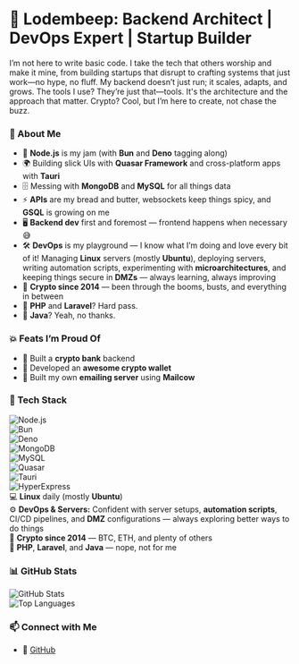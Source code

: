 # 📌 Lodembeep: Backend Architect | DevOps Expert | Startup Builder

I’m not here to write basic code. I take the tech that others worship and make it mine, from building startups that disrupt to crafting systems that just work—no hype, no fluff. My backend doesn’t just run; it scales, adapts, and grows. The tools I use? They’re just that—tools. It's the architecture and the approach that matter. Crypto? Cool, but I’m here to create, not chase the buzz.

### 🚀 About Me  
- 💚 **Node.js** is my jam (with **Bun** and **Deno** tagging along)  
- 🌍 Building slick UIs with **Quasar Framework** and cross-platform apps with **Tauri**  
- 🗄️ Messing with **MongoDB** and **MySQL** for all things data  
- ⚡ **APIs** are my bread and butter, websockets keep things spicy, and **GSQL** is growing on me  
- 🖥️ **Backend dev** first and foremost — frontend happens when necessary 😅  
- 🛠️ **DevOps** is my playground — I know what I’m doing and love every bit of it! Managing **Linux** servers (mostly **Ubuntu**), deploying servers, writing automation scripts, experimenting with **microarchitectures**, and keeping things secure in **DMZs** — always learning, always improving  
- 💸 **Crypto since 2014** — been through the booms, busts, and everything in between  
- 🤮 **PHP** and **Laravel**? Hard pass.  
- 🚫 **Java**? Yeah, no thanks.  

### 💥 Feats I’m Proud Of  
- 🏦 Built a **crypto bank** backend  
- 💎 Developed an **awesome crypto wallet**  
- 📧 Built my own **emailing server** using **Mailcow**  

### 🔧 Tech Stack  
![Node.js](https://img.shields.io/badge/Node.js-339933?style=for-the-badge&logo=node.js&logoColor=white)  
![Bun](https://img.shields.io/badge/Bun-000000?style=for-the-badge&logo=bun&logoColor=white)  
![Deno](https://img.shields.io/badge/Deno-000000?style=for-the-badge&logo=deno&logoColor=white)  
![MongoDB](https://img.shields.io/badge/MongoDB-47A248?style=for-the-badge&logo=mongodb&logoColor=white)  
![MySQL](https://img.shields.io/badge/MySQL-4479A1?style=for-the-badge&logo=mysql&logoColor=white)  
![Quasar](https://img.shields.io/badge/Quasar-1976D2?style=for-the-badge&logo=quasar&logoColor=white)  
![Tauri](https://img.shields.io/badge/Tauri-FFC131?style=for-the-badge&logo=tauri&logoColor=white)  
![HyperExpress](https://img.shields.io/badge/HyperExpress-000000?style=for-the-badge)  
💻 **Linux** daily (mostly **Ubuntu**)  
⚙️ **DevOps & Servers:** Confident with server setups, **automation scripts**, CI/CD pipelines, and **DMZ** configurations — always exploring better ways to do things  
💸 **Crypto since 2014** — BTC, ETH, and plenty of others  
🚫 **PHP**, **Laravel**, and **Java** — nope, not for me  

### 📊 GitHub Stats  
![GitHub Stats](https://github-readme-stats.vercel.app/api?username=lodembeep&show_icons=true&theme=radical)  
![Top Languages](https://github-readme-stats.vercel.app/api/top-langs/?username=lodembeep&layout=compact&theme=radical)  

### 📫 Connect with Me  
- 🏡 [GitHub](https://github.com/lodembeep)  
